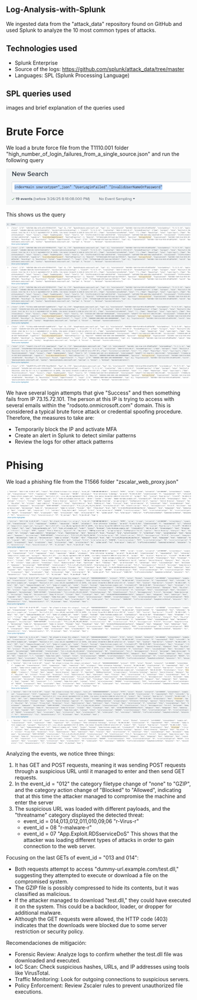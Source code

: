 ## Log-Analysis-with-Splunk
We ingested data from the "attack_data" repository found on GitHub and used Splunk to analyze the 10 most common types of attacks.

## Technologies used
- Splunk Enterprise
- Source of the logs: https://github.com/splunk/attack_data/tree/master
- Languages: SPL (Splunk Processing Language)

## SPL queries used
images and brief explanation of the queries used

# Brute Force
We load a brute force file from the T1110.001 folder "high_number_of_login_failures_from_a_single_source.json" and run the following query

![Fuerza bruta](https://github.com/FrancoGarciaC9701/Log-Analysis-with-Splunk/blob/8efc82f424620bd681fdef0d95f2c9145cb49a6b/assets/brute-force1.png)

This shows us the query

![(assets/brute-force-results1.png)](https://github.com/FrancoGarciaC9701/Log-Analysis-with-Splunk/blob/8e27b696edf5111cb65304249b8855f09e722c2e/assets/brute-force-results1.png)
![(assets/brute-force-results1.2.png)](https://github.com/FrancoGarciaC9701/Log-Analysis-with-Splunk/blob/8e27b696edf5111cb65304249b8855f09e722c2e/assets/brute-force-results1.2.png)

We have several login attempts that give "Success" and then something fails from IP 73.15.72.101. The person at this IP is trying to access with several emails within the "rodsoto.onmicrosoft.com" domain. This is considered a typical brute force attack or credential spoofing procedure. Therefore, the measures to take are:
- Temporarily block the IP and activate MFA
- Create an alert in Splunk to detect similar patterns
- Review the logs for other attack patterns

# Phising
We load a phishing file from the T1566 folder "zscalar_web_proxy.json"

![(phishing](https://github.com/FrancoGarciaC9701/Log-Analysis-with-Splunk/blob/e22a54a7e01fd864541ebe0b5ec6f0838499621f/assets/phishing1.png)
![(phishing](https://github.com/FrancoGarciaC9701/Log-Analysis-with-Splunk/blob/e22a54a7e01fd864541ebe0b5ec6f0838499621f/assets/phishing2.png)
![(phishing](https://github.com/FrancoGarciaC9701/Log-Analysis-with-Splunk/blob/35b31255dc22d8d134d86a273d978ed275aad672/assets/phishing3.png)

Analyzing the events, we notice three things:
1. It has GET and POST requests, meaning it was sending POST requests through a suspicious URL until it managed to enter and then send GET requests.
2. In the event_id = "012" the category filetype change of "none" to "GZIP", and the category action change of "Blocked" to "Allowed", indicating that at this time the attacker managed to compromise the machine and enter the server 
3. The suspicious URL was loaded with different payloads, and the "threatname" category displayed the detected threat:
   - event_id = 014,013,012,011,010,09,06 "r-Virus-r"
   - event_id = 08 "r-malware-r"
   - event_id = 07 "App.Exploit.RDSserviceDoS"
This shows that the attacker was loading different types of attacks in order to gain connection to the web server.

Focusing on the last GETs of event_id = "013 and 014":
- Both requests attempt to access "dummy-url.example.com/test.dll," suggesting they attempted to execute or download a file on the compromised system.
- The GZIP file is possibly compressed to hide its contents, but it was classified as malicious.
- If the attacker managed to download "test.dll," they could have executed it on the system. This could be a backdoor, loader, or dropper for additional malware.
- Although the GET requests were allowed, the HTTP code (403) indicates that the downloads were blocked due to some server restriction or security policy.

Recomendaciones de mitigación:
- Forensic Review: Analyze logs to confirm whether the test.dll file was downloaded and executed.
- IoC Scan: Check suspicious hashes, URLs, and IP addresses using tools like VirusTotal.
- Traffic Monitoring: Look for outgoing connections to suspicious servers.
- Policy Enforcement: Review Zscaler rules to prevent unauthorized file executions.


    

